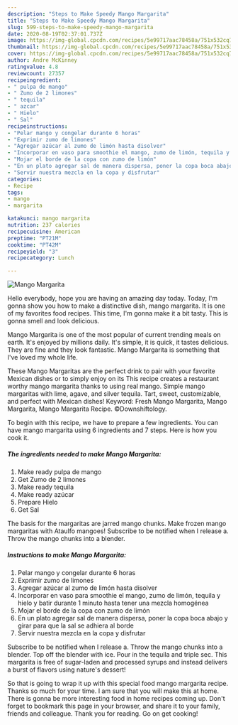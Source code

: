 ```yaml
---
description: "Steps to Make Speedy Mango Margarita"
title: "Steps to Make Speedy Mango Margarita"
slug: 599-steps-to-make-speedy-mango-margarita
date: 2020-08-19T02:37:01.737Z
image: https://img-global.cpcdn.com/recipes/5e99717aac78458a/751x532cq70/mango-margarita-foto-principal.jpg
thumbnail: https://img-global.cpcdn.com/recipes/5e99717aac78458a/751x532cq70/mango-margarita-foto-principal.jpg
cover: https://img-global.cpcdn.com/recipes/5e99717aac78458a/751x532cq70/mango-margarita-foto-principal.jpg
author: Andre McKinney
ratingvalue: 4.8
reviewcount: 27357
recipeingredient:
- " pulpa de mango"
- " Zumo de 2 limones"
- " tequila"
- " azcar"
- " Hielo"
- " Sal"
recipeinstructions:
- "Pelar mango y congelar durante 6 horas"
- "Exprimir zumo de limones"
- "Agregar azúcar al zumo de limón hasta disolver"
- "Incorporar en vaso para smoothie el mango, zumo de limón, tequila y hielo y batir durante 1 minuto hasta tener una mezcla homogénea"
- "Mojar el borde de la copa con zumo de limón"
- "En un plato agregar sal de manera dispersa, poner la copa boca abajo y girar para que la sal se adhiera al borde"
- "Servir nuestra mezcla en la copa y disfrutar"
categories:
- Recipe
tags:
- mango
- margarita

katakunci: mango margarita 
nutrition: 237 calories
recipecuisine: American
preptime: "PT21M"
cooktime: "PT42M"
recipeyield: "3"
recipecategory: Lunch

---
```



![Mango Margarita](https://img-global.cpcdn.com/recipes/5e99717aac78458a/751x532cq70/mango-margarita-foto-principal.jpg)

Hello everybody, hope you are having an amazing day today. Today, I'm gonna show you how to make a distinctive dish, mango margarita. It is one of my favorites food recipes. This time, I'm gonna make it a bit tasty. This is gonna smell and look delicious.

Mango Margarita is one of the most popular of current trending meals on earth. It's enjoyed by millions daily. It's simple, it is quick, it tastes delicious. They are fine and they look fantastic. Mango Margarita is something that I've loved my whole life.

These Mango Margaritas are the perfect drink to pair with your favorite Mexican dishes or to simply enjoy on its This recipe creates a restaurant worthy mango margarita thanks to using real mango. Simple mango margaritas with lime, agave, and silver tequila. Tart, sweet, customizable, and perfect with Mexican dishes! Keyword: Fresh Mango Margarita, Mango Margarita, Mango Margarita Recipe. ©Downshiftology.


To begin with this recipe, we have to prepare a few ingredients. You can have mango margarita using 6 ingredients and 7 steps. Here is how you cook it.

<!--inarticleads1-->

##### The ingredients needed to make Mango Margarita:

1. Make ready  pulpa de mango
1. Get  Zumo de 2 limones
1. Make ready  tequila
1. Make ready  azúcar
1. Prepare  Hielo
1. Get  Sal


The basis for the margaritas are jarred mango chunks. Make frozen mango margaritas with Ataulfo mangoes! Subscribe to be notified when I release a. Throw the mango chunks into a blender. 

<!--inarticleads2-->

##### Instructions to make Mango Margarita:

1. Pelar mango y congelar durante 6 horas
1. Exprimir zumo de limones
1. Agregar azúcar al zumo de limón hasta disolver
1. Incorporar en vaso para smoothie el mango, zumo de limón, tequila y hielo y batir durante 1 minuto hasta tener una mezcla homogénea
1. Mojar el borde de la copa con zumo de limón
1. En un plato agregar sal de manera dispersa, poner la copa boca abajo y girar para que la sal se adhiera al borde
1. Servir nuestra mezcla en la copa y disfrutar


Subscribe to be notified when I release a. Throw the mango chunks into a blender. Top off the blender with ice. Pour in the tequila and triple sec. This margarita is free of sugar-laden and processed syrups and instead delivers a burst of flavors using nature&#39;s dessert! 

So that is going to wrap it up with this special food mango margarita recipe. Thanks so much for your time. I am sure that you will make this at home. There is gonna be more interesting food in home recipes coming up. Don't forget to bookmark this page in your browser, and share it to your family, friends and colleague. Thank you for reading. Go on get cooking!
